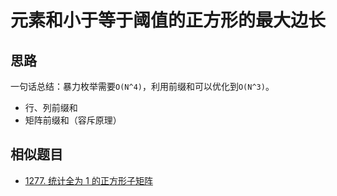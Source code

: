 # 元素和小于等于阈值的正方形的最大边长

## 思路

一句话总结：暴力枚举需要`O(N^4)`，利用前缀和可以优化到`O(N^3)`。

- 行、列前缀和
- 矩阵前缀和（容斥原理）

## 相似题目

- [1277. 统计全为 1 的正方形子矩阵](https://leetcode-cn.com/problems/count-square-submatrices-with-all-ones/)
